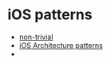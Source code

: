 # iOS patterns

* [non-trivial](https://developer.apple.com/library/ios/releasenotes/ObjectiveC/RN-TransitioningToARC/Introduction/Introduction.html)
* [iOS Architecture patterns](https://medium.com/ios-os-x-development/ios-architecture-patterns-ecba4c38de52#.66nfzc99l)
* 